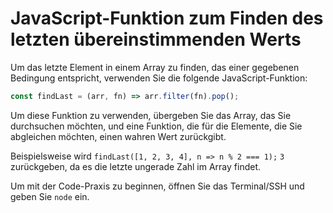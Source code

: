 # JavaScript-Funktion zum Finden des letzten übereinstimmenden Werts

Um das letzte Element in einem Array zu finden, das einer gegebenen Bedingung entspricht, verwenden Sie die folgende JavaScript-Funktion:

```js
const findLast = (arr, fn) => arr.filter(fn).pop();
```

Um diese Funktion zu verwenden, übergeben Sie das Array, das Sie durchsuchen möchten, und eine Funktion, die für die Elemente, die Sie abgleichen möchten, einen wahren Wert zurückgibt.

Beispielsweise wird `findLast([1, 2, 3, 4], n => n % 2 === 1);` `3` zurückgeben, da es die letzte ungerade Zahl im Array findet.

Um mit der Code-Praxis zu beginnen, öffnen Sie das Terminal/SSH und geben Sie `node` ein.
